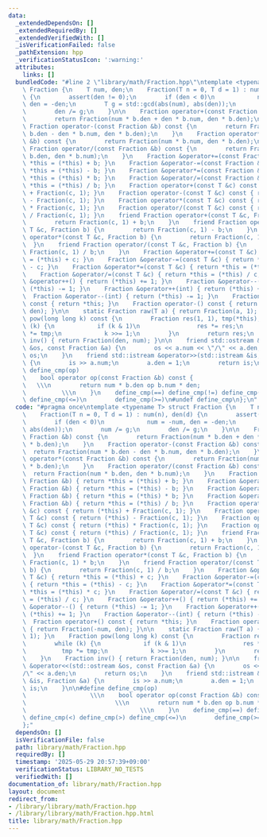 ```yaml
---
data:
  _extendedDependsOn: []
  _extendedRequiredBy: []
  _extendedVerifiedWith: []
  _isVerificationFailed: false
  _pathExtension: hpp
  _verificationStatusIcon: ':warning:'
  attributes:
    links: []
  bundledCode: "#line 2 \"library/math/Fraction.hpp\"\ntemplate <typename T> struct\
    \ Fraction {\n    T num, den;\n    Fraction(T n = 0, T d = 1) : num(n), den(d)\
    \ {\n        assert(den != 0);\n        if (den < 0)\n            num = -num,\
    \ den = -den;\n        T g = std::gcd(abs(num), abs(den));\n        num /= g;\n\
    \        den /= g;\n    }\n\n    Fraction operator+(const Fraction &b) const {\n\
    \        return Fraction(num * b.den + den * b.num, den * b.den);\n    }\n   \
    \ Fraction operator-(const Fraction &b) const {\n        return Fraction(num *\
    \ b.den - den * b.num, den * b.den);\n    }\n    Fraction operator*(const Fraction\
    \ &b) const {\n        return Fraction(num * b.num, den * b.den);\n    }\n   \
    \ Fraction operator/(const Fraction &b) const {\n        return Fraction(num *\
    \ b.den, den * b.num);\n    }\n    Fraction &operator+=(const Fraction &b) { return\
    \ *this = (*this) + b; }\n    Fraction &operator-=(const Fraction &b) { return\
    \ *this = (*this) - b; }\n    Fraction &operator*=(const Fraction &b) { return\
    \ *this = (*this) * b; }\n    Fraction &operator/=(const Fraction &b) { return\
    \ *this = (*this) / b; }\n    Fraction operator+(const T &c) const { return (*this)\
    \ + Fraction(c, 1); }\n    Fraction operator-(const T &c) const { return (*this)\
    \ - Fraction(c, 1); }\n    Fraction operator*(const T &c) const { return (*this)\
    \ * Fraction(c, 1); }\n    Fraction operator/(const T &c) const { return (*this)\
    \ / Fraction(c, 1); }\n    friend Fraction operator+(const T &c, Fraction b) {\n\
    \        return Fraction(c, 1) + b;\n    }\n    friend Fraction operator-(const\
    \ T &c, Fraction b) {\n        return Fraction(c, 1) - b;\n    }\n    friend Fraction\
    \ operator*(const T &c, Fraction b) {\n        return Fraction(c, 1) * b;\n  \
    \  }\n    friend Fraction operator/(const T &c, Fraction b) {\n        return\
    \ Fraction(c, 1) / b;\n    }\n    Fraction &operator+=(const T &c) { return *this\
    \ = (*this) + c; }\n    Fraction &operator-=(const T &c) { return *this = (*this)\
    \ - c; }\n    Fraction &operator*=(const T &c) { return *this = (*this) * c; }\n\
    \    Fraction &operator/=(const T &c) { return *this = (*this) / c; }\n    Fraction\
    \ &operator++() { return (*this) += 1; }\n    Fraction &operator--() { return\
    \ (*this) -= 1; }\n    Fraction &operator++(int) { return (*this) += 1; }\n  \
    \  Fraction &operator--(int) { return (*this) -= 1; }\n    Fraction operator+()\
    \ const { return *this; }\n    Fraction operator-() const { return Fraction(-num,\
    \ den); }\n\n    static Fraction raw(T a) { return Fraction(a, 1); }\n    Fraction\
    \ pow(long long k) const {\n        Fraction res(1, 1), tmp(*this);\n        while\
    \ (k) {\n            if (k & 1)\n                res *= res;\n            tmp\
    \ *= tmp;\n            k >>= 1;\n        }\n        return res;\n    }\n    Fraction\
    \ inv() { return Fraction(den, num); }\n\n    friend std::ostream &operator<<(std::ostream\
    \ &os, const Fraction &a) {\n        os << a.num << \"/\" << a.den;\n        return\
    \ os;\n    }\n    friend std::istream &operator>>(std::istream &is, Fraction &a)\
    \ {\n        is >> a.num;\n        a.den = 1;\n        return is;\n    }\n\n#define\
    \ define_cmp(op)                                                         \\\n\
    \    bool operator op(const Fraction &b) const {                             \
    \   \\\n        return num * b.den op b.num * den;                           \
    \          \\\n    }\n    define_cmp(==) define_cmp(!=) define_cmp(<) define_cmp(>)\
    \ define_cmp(<=)\n        define_cmp(>=)\n#undef define_cmp\n};\n"
  code: "#pragma once\ntemplate <typename T> struct Fraction {\n    T num, den;\n\
    \    Fraction(T n = 0, T d = 1) : num(n), den(d) {\n        assert(den != 0);\n\
    \        if (den < 0)\n            num = -num, den = -den;\n        T g = std::gcd(abs(num),\
    \ abs(den));\n        num /= g;\n        den /= g;\n    }\n\n    Fraction operator+(const\
    \ Fraction &b) const {\n        return Fraction(num * b.den + den * b.num, den\
    \ * b.den);\n    }\n    Fraction operator-(const Fraction &b) const {\n      \
    \  return Fraction(num * b.den - den * b.num, den * b.den);\n    }\n    Fraction\
    \ operator*(const Fraction &b) const {\n        return Fraction(num * b.num, den\
    \ * b.den);\n    }\n    Fraction operator/(const Fraction &b) const {\n      \
    \  return Fraction(num * b.den, den * b.num);\n    }\n    Fraction &operator+=(const\
    \ Fraction &b) { return *this = (*this) + b; }\n    Fraction &operator-=(const\
    \ Fraction &b) { return *this = (*this) - b; }\n    Fraction &operator*=(const\
    \ Fraction &b) { return *this = (*this) * b; }\n    Fraction &operator/=(const\
    \ Fraction &b) { return *this = (*this) / b; }\n    Fraction operator+(const T\
    \ &c) const { return (*this) + Fraction(c, 1); }\n    Fraction operator-(const\
    \ T &c) const { return (*this) - Fraction(c, 1); }\n    Fraction operator*(const\
    \ T &c) const { return (*this) * Fraction(c, 1); }\n    Fraction operator/(const\
    \ T &c) const { return (*this) / Fraction(c, 1); }\n    friend Fraction operator+(const\
    \ T &c, Fraction b) {\n        return Fraction(c, 1) + b;\n    }\n    friend Fraction\
    \ operator-(const T &c, Fraction b) {\n        return Fraction(c, 1) - b;\n  \
    \  }\n    friend Fraction operator*(const T &c, Fraction b) {\n        return\
    \ Fraction(c, 1) * b;\n    }\n    friend Fraction operator/(const T &c, Fraction\
    \ b) {\n        return Fraction(c, 1) / b;\n    }\n    Fraction &operator+=(const\
    \ T &c) { return *this = (*this) + c; }\n    Fraction &operator-=(const T &c)\
    \ { return *this = (*this) - c; }\n    Fraction &operator*=(const T &c) { return\
    \ *this = (*this) * c; }\n    Fraction &operator/=(const T &c) { return *this\
    \ = (*this) / c; }\n    Fraction &operator++() { return (*this) += 1; }\n    Fraction\
    \ &operator--() { return (*this) -= 1; }\n    Fraction &operator++(int) { return\
    \ (*this) += 1; }\n    Fraction &operator--(int) { return (*this) -= 1; }\n  \
    \  Fraction operator+() const { return *this; }\n    Fraction operator-() const\
    \ { return Fraction(-num, den); }\n\n    static Fraction raw(T a) { return Fraction(a,\
    \ 1); }\n    Fraction pow(long long k) const {\n        Fraction res(1, 1), tmp(*this);\n\
    \        while (k) {\n            if (k & 1)\n                res *= res;\n  \
    \          tmp *= tmp;\n            k >>= 1;\n        }\n        return res;\n\
    \    }\n    Fraction inv() { return Fraction(den, num); }\n\n    friend std::ostream\
    \ &operator<<(std::ostream &os, const Fraction &a) {\n        os << a.num << \"\
    /\" << a.den;\n        return os;\n    }\n    friend std::istream &operator>>(std::istream\
    \ &is, Fraction &a) {\n        is >> a.num;\n        a.den = 1;\n        return\
    \ is;\n    }\n\n#define define_cmp(op)                                       \
    \                  \\\n    bool operator op(const Fraction &b) const {       \
    \                         \\\n        return num * b.den op b.num * den;     \
    \                                \\\n    }\n    define_cmp(==) define_cmp(!=)\
    \ define_cmp(<) define_cmp(>) define_cmp(<=)\n        define_cmp(>=)\n#undef define_cmp\n\
    };"
  dependsOn: []
  isVerificationFile: false
  path: library/math/Fraction.hpp
  requiredBy: []
  timestamp: '2025-05-29 20:57:39+09:00'
  verificationStatus: LIBRARY_NO_TESTS
  verifiedWith: []
documentation_of: library/math/Fraction.hpp
layout: document
redirect_from:
- /library/library/math/Fraction.hpp
- /library/library/math/Fraction.hpp.html
title: library/math/Fraction.hpp
---
```

